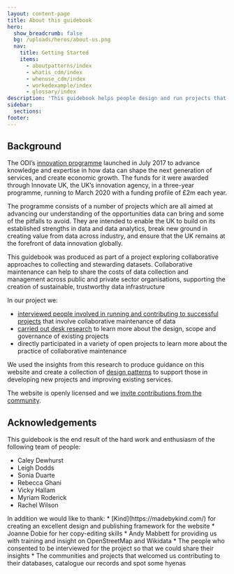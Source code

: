 ```yaml
---
layout: content-page
title: About this guidebook
hero:
  show_breadcrumb: false
  bg: /uploads/heros/about-us.png
  nav:
    title: Getting Started
    items:
      - aboutpatterns/index
      - whatis_cdm/index
      - whenuse_cdm/index
      - workedexample/index      
      - glossary/index
description: 'This guidebook helps people design and run projects that involve the collaborative maintenance of data'
sidebar:
  sections:
footer:
---
```


## Background

The ODI’s [innovation programme](https://theodi.org/project/research-and-development-of-data-innovation-for-uk-government/) launched in July 2017 to advance knowledge and expertise in how data can shape the next generation of services, and create economic growth. The funds for it were awarded through Innovate UK, the UK’s innovation agency, in a three-year programme, running to March 2020 with a funding profile of £2m each year.

The programme consists of a number of projects which are all aimed at advancing our understanding of the opportunities data can bring and some of the pitfalls to avoid. They are intended to enable the UK to build on its established strengths in data and data analytics, break new ground in creating value from data across industry, and ensure that the UK remains at the forefront of data innovation globally.

This guidebook was produced as part of a project exploring collaborative approaches to collecting and stewarding datasets. Collaborative maintenance can help to share the costs of data collection and management across public and private sector organisations, supporting the creation of sustainable, trustworthy data infrastructure

<div class="callout" markdown="1">
In our project we:

*   [interviewed people involved in running and contributing to successful projects](https://theodi.org/article/insights-from-successful-collaborative-maintenance-projects/) that involve collaborative maintenance of data
*   [carried out desk research](https://theodi.org/article/collaborative-data-maintenance-how-can-we-enable-shared-curation-of-high-quality-data/) to learn more about the design, scope and governance of existing projects
*   directly participated in a variety of open projects to learn more about the practice of collaborative maintenance
</div>

We used the insights from this research to produce guidance on this website and create a collection of <span style="text-decoration:underline;">design patterns</span> to support those in developing new projects and improving existing services.

The website is openly licensed and we <span style="text-decoration:underline;">invite contributions from the community</span>.

## Acknowledgements

This guidebook is the end result of the hard work and enthusiasm of the following team of people:

*   Caley Dewhurst
*   Leigh Dodds
*   Sonia Duarte
*   Rebecca Ghani
*   Vicky Hallam
*   Myriam Roderick
*   Rachel Wilson

<div class="callout" markdown="1">
In addition we would like to thank:
*   [Kind](https://madebykind.com/) for creating an excellent design and publishing framework for the website
*   Joanne Dobie for her copy-editing skills
*   Andy Mabbett for providing us with training and insight on OpenStreetMap and Wikidata
*   The people who consented to be interviewed for the project so that we could share their insights
*   The communities and projects that welcomed us contributing to their databases, catalogue our records and spot some hyenas
</div>

